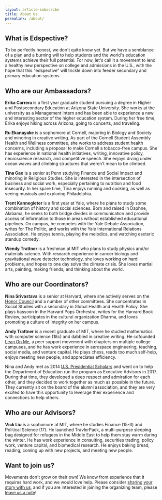 ```yaml
---
layout: article-subscribe
title: About Us
permalink: /about/
---
```


## What is Edspective?

To be perfectly honest, we don't quite know yet. But we have a semblance of a <a href="/plan" target="_blank">plan</a> and a burning will to help students and the world's education systems achieve their full potential. For now, let's call it a movement to lend a healthy new perspective on college and admissions in the U.S., with the hope that this "edspective" will trickle down into feeder secondary and primary education systems.

## Who are our Ambassadors?

**Erika Carrera** is a first year graduate student pursuing a degree in Higher and Postsecondary Education at Arizona State University. She works at the university as a Management Intern and has been able to experience a new and interesting sector of the higher education system. During her free time, Erika enjoys hiking across Arizona, going to concerts, and traveling.

**Ru Ekanayake** is a sophomore at Cornell, majoring in Biology and Society and minoring in creative writing. As part of the Cornell Student Assembly Health and Wellness committee, she works to address student health concerns, including a proposal to make Cornell a tobacco-free campus. She has experience in national health initiatives, writing, innovative policy, neuroscience research, and competitive speech. She enjoys diving under ocean waves and climbing structures that weren't mean to be climbed.

**Tina Gao** is a senior at Penn studying Finance and Social Impact and minoring in Religious Studies. She is interested in the intersection of business and social work, especially pertaining to nutrition and food insecurity. In her spare time, Tina enjoys running and cooking, as well as seeing musicals and exploring Philadelphia.

**Trent Kannegieter** is a first year at Yale, where he plans to study some combination of history and social sciences. Born and raised in Daphne, Alabama, he seeks to both bridge divides in communication and provide access of information to those in areas without established educational pipelines. On campus, he competes with the Yale Debate Association, writes for The Politic, and works with the Yale International Relations Association. He enjoys tennis, playing the melodica, and watching esoteric standup comedy.

**Wendy Trattner** is a freshman at MIT who plans to study physics and/or materials science. With research experience in cancer biology and gravitational wave detector technology, she loves working on hard problems, and hopes to one day solve the climate crisis. She loves martial arts, painting, making friends, and thinking about the world.

## Who are our Coordinators?

**Nina Srivastava** is a senior at Harvard, where she actively serves on the <a href="http://www.thecrimson.com/article/2015/9/2/college-launches-honor-code/" target="_blank">Honor Council</a> and a number of other committees. She concentrates in Social Studies with a secondary in Global Health and Health Policy. She plays bassoon in the Harvard Pops Orchestra, writes for the Harvard Book Review, participates in the cultural organization Dharma, and loves promoting a culture of integrity on her campus.

**Andy Trattner** is a recent graduate of MIT, where he studied mathematics with computer science (18c) and dabbled in creative writing. He cofounded <a href="https://lean0n.me/" target="_blank">Lean On Me</a>, a peer support movement with chapters on multiple college campuses, and he has work experience in aerospace engineering, teaching, social media, and venture capital. He plays chess, reads too much self-help, enjoys meeting new people, and appreciates efficiency.

Nina and Andy met as 2014 <a href="https://en.wikipedia.org/wiki/Presidential_Scholars_Program" target="_blank">U.S. Presidential Scholars</a> and went on to help the Department of Education run the program as Executive Advisors in 2017. During that time, they developed a deep respect and admiration for each other, and they decided to work together as much as possible in the future. They currently sit on the board of the alumni association, and they are very excited to have this opportunity to leverage their experience and connections to help others.

## Who are our Advisors?

**Vick Liu** is a sophomore at MIT, where he studies Finance (15-3) and Political Science (17). He launched TravlerPack, a multi-purpose sleeping bag designed for refugees in the Middle East to help them stay warm during the winter. He has work experience in consulting, securities trading, policy work, venture capital, and biomedical research. He enjoys baking bread, reading, coming up with new projects, and meeting new people.


## Want to join us?

Movements don't grow on their own! We know from experience that it requires hard work, and we would love help. Please consider <a href="/share" target="_blank">sharing your story with us</a>, and if you are interested in joining the organizing team, please <a href="/feedback" target="_blank">leave us a note</a>!
